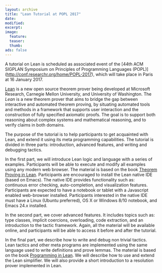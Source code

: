 ```yaml
---
layout: archive
title: "Lean Tutorial at POPL 2017"
date:
modified:
excerpt:
image:
  feature:
  teaser:
  thumb:
ads: false
---
```


A tutorial on Lean is scheduled as associated event of the
[44th ACM SIGPLAN Symposium on Principles of Programming Languages (POPL)]
(http://conf.researchr.org/home/POPL-2017), which will
take place in Paris at 16 January 2017.

[Lean]({{site.url}}/index) is a new open source theorem prover being
developed at Microsoft Research, Carnegie
Mellon University, and University of Washington.
The *Lean* is a new theorem prover that aims to
bridge the gap between interactive and automated theorem proving, by
situating automated tools and methods in a framework that supports
user interaction and the construction of fully specified axiomatic
proofs. The goal is to support both reasoning about complex systems
and mathematical reasoning, and to verify claims in both domains.

The purpose of the tutorial is to help participants to get acquainted
with Lean, and extend it using its meta programming capabilities.
The tutorial is divided in three parts:
introduction, advanced features, and writing and debugging tactics.

In the first part, we will introduce Lean logic and language with a
series of examples. Participants will be able to execute and modify
all examples using any modern web browser.
The material is based on the book [Theorem Proving in Lean](https://leanprover.github.io/theorem_proving_in_lean).
Participants are encouraged to install the Lean native IDE (based on
Emacs). The native IDE provides functionality such as: continuous error
checking, auto-completion, and visualization features.
Participants are expected to have a notebook or tablet with a
Javascript enabled web-browser installed.  Participants interested in
the native IDE must have a Linux (Ubuntu preferred), OS X or Windows 8/10
notebook, and Emacs 24.x installed.

In the second part, we cover advanced features.
It includes topics such as: type classes, implicit coercions,
overloading, code extraction, and an introduction to the tactic framework.
Again, all the material will be available online, and participants
will be able to access it before and after the tutorial.

In the final part, we describe how to write and debug non trivial tactics.
Lean tactics and other meta programs are implemented using the same language
used to write definitions and prove lemmas. The material is based on
the book [Programming in Lean](https://leanprover.github.io/programming_in_lean).
We will describe how to use and extend the Lean simplifier.
We will also provide a short introduction to a resolution prover
implemented in Lean.
